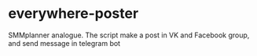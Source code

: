 # everywhere-poster
 SMMplanner analogue. The script make a post in VK and Facebook group, and send message in telegram bot
